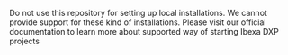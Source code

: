Do not use this repository for setting up local installations. We cannot provide support for these kind of installations. Please visit our official documentation to learn more about supported way of starting Ibexa DXP projects

